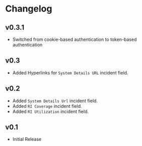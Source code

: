 # Changelog

## v0.3.1

- Switched from cookie-based authentication to token-based authentication

## v0.3

- Added Hyperlinks for `System Details URL` incident field.

## v0.2

- Added `System Details Url` incident field.
- Added `RI Coverage` incident field.
- Added `RI Utilization` incident field.

## v0.1

- Initial Release
